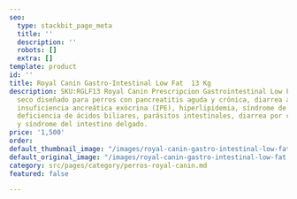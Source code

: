 ```yaml
---
seo:
  type: stackbit_page_meta
  title: ''
  description: ''
  robots: []
  extra: []
template: product
id: ''
title: Royal Canin Gastro-Intestinal Low Fat  13 Kg
description: SKU:RGLF13 Royal Canin Prescripcion Gastrointestinal Low Fat es un alimento
  seco diseñado para perros con pancreatitis aguda y crónica, diarrea aguda y crónica,
  insuficiencia ancreática exócrina (IPE), hiperlipidemia, síndrome de mala absorción,
  deficiencia de ácidos biliares, parásitos intestinales, diarrea por cambio de dieta
  y síndrome del intestino delgado.
price: '1,500'
order: 
default_thumbnail_image: "/images/royal-canin-gastro-intestinal-low-fat.jpg"
default_original_image: "/images/royal-canin-gastro-intestinal-low-fat.jpg"
category: src/pages/category/perros-royal-canin.md
featured: false

---
```

